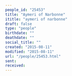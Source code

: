 ```yaml
---
people_id: "25453"
title: "Aymeri of Narbonne"
ititle: "aymeri of narbonne"
draft: false
type: "people"
birthdate: ""
deathdate: ""
social_title: ""
created: "2015-08-11"
modified: "2015-08-11"
url: "/people/25453.html"
sent:
received:
---
```

